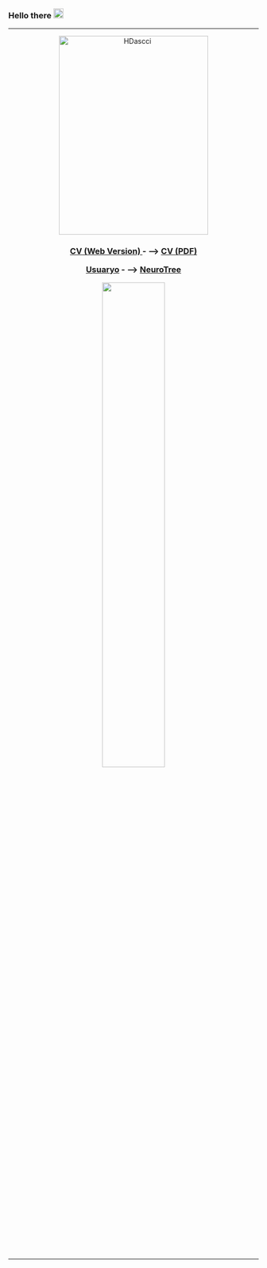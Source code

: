 ### Hello there <img src="https://user-images.githubusercontent.com/72663882/171687151-bb31c996-c9d2-49c8-b593-734946893b23.gif" alt="waving hand gif" aria-hidden="true" width="20" />

<hr>
<p align="center">
  
<img width="300" height="400" alt="HDascci" src="https://github.com/user-attachments/assets/9f290860-ed7f-4b61-838b-bb8d55a4b22d" />

</p>
<h3 align="center">

<samp>
  </samp><div id="webaddress">
  <a href="https://usuy-leon.github.io/cv//"><i class="fa-brands fa-bluesky"></i> CV (Web Version) </a> - -->
  <a href="https://usuy-leon.github.io/Usuy-Leon/Usuy_Leon_TCV.pdf.pdf"><i class="fa-brands fa-bluesky"></i> CV (PDF) </a>

  </div> 
<div id="webaddress">
  
  <a href="https://github.com/Usuy-Leon/"><i class="fa-brands fa-bluesky"></i>Usuaryo</a> - -->
  <a href="https://neurotree.org/beta/tree.php?pid=928916"><i class="fa-brands fa-bluesky"></i> NeuroTree</a>

</div>
</h3>
<samp>
  <p align="center">
    
  <img height="50%" width="auto" src ="https://github-readme-stats.vercel.app/api/top-langs/?username=Usuy-Leon&layout=compact&hide_border=true&theme=dark&bg_color=00000000&langs_count=7&hide=tex,php">

</p>
<hr>
